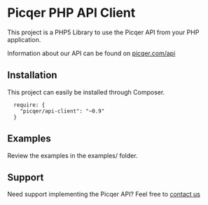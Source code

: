 Picqer PHP API Client
==========

This project is a PHP5 Library to use the Picqer API from your PHP application.

Information about our API can be found on [picqer.com/api](http://picqer.com/api)

## Installation
This project can easily be installed through Composer.

```
  require: {
    "picqer/api-client": "~0.9"
  }
```

## Examples
Review the examples in the examples/ folder.

## Support
Need support implementing the Picqer API? Feel free to [contact us](http://picqer.com/contact)
